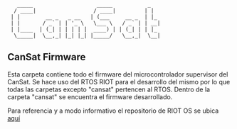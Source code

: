 
       _____                    _____           _   
      / ____|                  / ____|         | |  
     | |        __ _   _ __   | (___     __ _  | |_ 
     | |       / _` | | '_ \   \___ \   / _` | | __|
     | |____  | (_| | | | | |  ____) | | (_| | | |_ 
      \_____|  \__,_| |_| |_| |_____/   \__,_|  \__|
                                                    
                                                                                                                               
## CanSat Firmware

Esta carpeta contiene todo el firmware del microcontrolador supervisor del CanSat. Se hace uso del RTOS RIOT para el desarrollo del mismo por lo que todas las carpetas excepto "cansat" pertencen al RTOS. Dentro de la carpeta "cansat" se encuentra el firmware desarrollado.

Para referencia y a modo informativo el repositorio de RIOT OS se ubica [aquí](https://github.com/RIOT-OS/RIOT)

